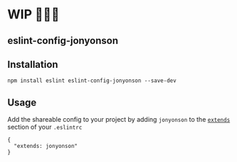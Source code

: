 # WIP 🔨🔨🔨 
## eslint-config-jonyonson

## Installation

```
npm install eslint eslint-config-jonyonson --save-dev
```

## Usage

Add the shareable config to your project by adding `jonyonson` to the [`extends`](http://eslint.org/docs/user-guide/configuring#extending-configuration-files) section of your `.eslintrc`

```
{
  "extends: jonyonson"
}
```
